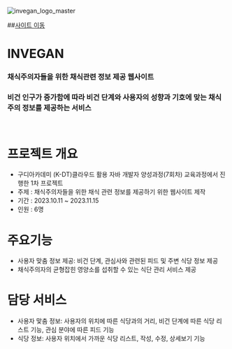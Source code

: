 
![invegan_logo_master](https://github.com/Jooscom/Invegan/assets/136825137/df1ba5a0-e882-460c-92cb-356478c50cc0)

##[사이트 이동](http:150.230.251.2/invegan)

# INVEGAN
### 채식주의자들을 위한 채식관련 정보 제공 웹사이트
### 비건 인구가 증가함에 따라 비건 단계와 사용자의 성향과 기호에 맞는 채식주의 정보를 제공하는 서비스
<br/>

# 프로젝트 개요
- 구디아카데미 (K-DT)클라우드 활용 자바 개발자 양성과정(7회차) 교육과정에서 진행한 1차 프로젝트<br/>
- 주제 : 채식주의자들을 위한 채식 관련 정보를 제공하기 위한 웹사이트 제작
- 기간 : 2023.10.11 ~ 2023.11.15
- 인원 : 6명

# 주요기능
 - 사용자 맞춤 정보 제공: 비건 단계, 관심사와 관련된 피드 및 주변 식당 정보 제공
 - 채식주의자의 균형잡힌 영양소를 섭취할 수 있는 식단 관리 서비스 제공

# 담당 서비스
 - 사용자 맟춤 정보: 사용자의 위치에 따른 식당과의 거리, 비건 단계에 따른 식당 리스트 기능, 관심 분야에 따른 피드 기능
 - 식당 정보: 사용자 위치에서 가까운 식당 리스트, 작성, 수정, 상세보기 기능


